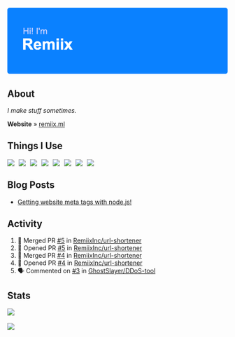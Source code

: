 ![Hi! I'm Remiix](header.png)

## About
*I make stuff sometimes.*

**Website** » [remiix.ml](https://remiix.ml)

## Things I Use
<img src="https://cdn.glitch.com/17eaef8d-c248-49b5-81da-45e23cdc0b12%2Ficons8-html-5-48.png" align="left" width="26px">
<img src="https://cdn.glitch.com/17eaef8d-c248-49b5-81da-45e23cdc0b12%2Ficons8-css3-48.png" align="left" width="26px">
<img src="https://upload.wikimedia.org/wikipedia/commons/thumb/9/99/Unofficial_JavaScript_logo_2.svg/1200px-Unofficial_JavaScript_logo_2.svg.png" align="left" width="26px">
<img src="https://adevait.com/img/techtion/nodejs.png" align="left" width="26px">
<img src="https://www.logolynx.com/images/logolynx/7f/7fb976a537620fed310872d533cd161c.png" align="left" width="26px">
<img src="https://cdn.glitch.com/17eaef8d-c248-49b5-81da-45e23cdc0b12%2Ficons8-atom-editor-48.png" align="left" width="26px">
<img src="https://coteditor.com/img/appicon/128@2x.png" align="left" width="26px">
<img src="https://cdn.discordapp.com/emojis/692384394509287434.png" align="left" width="26px">
<!--<img src="https://camo.githubusercontent.com/ecd26da2781fab762519a48fc3368b15cead42a41f1de1df726a0e7becd9d725/68747470733a2f2f64657669636f6e732e6769746875622e696f2f64657669636f6e2f64657669636f6e2e6769742f69636f6e732f6769746875622f6769746875622d6f726967696e616c2e737667" align="left" width="26px">-->
<br>

## Blog Posts
<!-- BLOG-POST-LIST:START -->
- [Getting website meta tags with node.js!](https://dev.to/remiix/getting-website-meta-tags-with-node-js-1li5)
<!-- BLOG-POST-LIST:END -->

## Activity
<!--START_SECTION:activity-->
1. 🎉 Merged PR [#5](https://github.com/RemiixInc/url-shortener/pull/5) in [RemiixInc/url-shortener](https://github.com/RemiixInc/url-shortener)
2. 💪 Opened PR [#5](https://github.com/RemiixInc/url-shortener/pull/5) in [RemiixInc/url-shortener](https://github.com/RemiixInc/url-shortener)
3. 🎉 Merged PR [#4](https://github.com/RemiixInc/url-shortener/pull/4) in [RemiixInc/url-shortener](https://github.com/RemiixInc/url-shortener)
4. 💪 Opened PR [#4](https://github.com/RemiixInc/url-shortener/pull/4) in [RemiixInc/url-shortener](https://github.com/RemiixInc/url-shortener)
5. 🗣 Commented on [#3](https://github.com/GhostSlayer/DDoS-tool/issues/3) in [GhostSlayer/DDoS-tool](https://github.com/GhostSlayer/DDoS-tool)
<!--END_SECTION:activity-->

## Stats
[![](https://github-readme-stats.vercel.app/api/top-langs/?username=RemiixInc&show_icons=true&theme=dark)]()

[![](https://github-readme-stats.vercel.app/api?username=RemiixInc&theme=dark)]()
